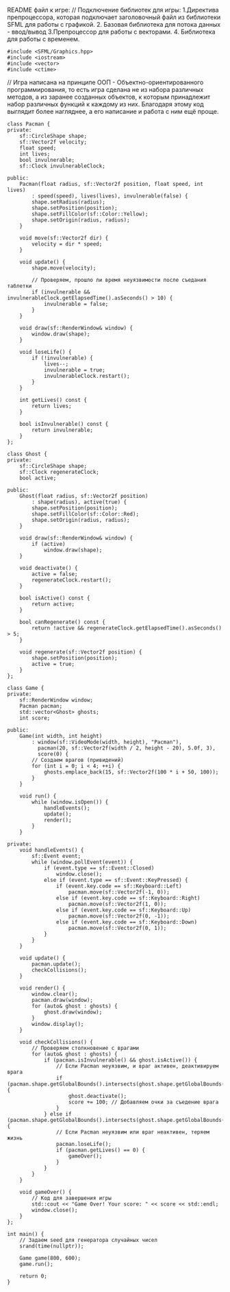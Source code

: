 README файл к игре:
        // Подключение библиотек для игры: 1.Директива препроцессора, которая подключает заголовочный файл из библиотеки SFML для работы с графикой. 2. Базовая библиотека для потока данных - ввод/вывод
        3.Препроцессор для работы с векторами. 4. Библиотека для работы с временем.

        
    #include <SFML/Graphics.hpp>          
    #include <iostream>                
    #include <vector>
    #include <ctime>
 // Игра написана на принципе ООП - Объектно-ориентированного программирования, то есть игра сделана не из набора различных методов, а из заранее созданных объектов, к которым принадлежит набор различных функций к каждому из них. Благодаря этому код выглядит более нагляднее, а его написание и работа с ним ещё проще.
    
    class Pacman {
    private:
        sf::CircleShape shape;
        sf::Vector2f velocity;
        float speed;
        int lives;
        bool invulnerable;
        sf::Clock invulnerableClock;
    
    public:
        Pacman(float radius, sf::Vector2f position, float speed, int lives)
            : speed(speed), lives(lives), invulnerable(false) {
            shape.setRadius(radius);
            shape.setPosition(position);
            shape.setFillColor(sf::Color::Yellow);
            shape.setOrigin(radius, radius);
        }
    
        void move(sf::Vector2f dir) {
            velocity = dir * speed;
        }
    
        void update() {
            shape.move(velocity);
    
            // Проверяем, прошло ли время неуязвимости после съедания таблетки
            if (invulnerable && invulnerableClock.getElapsedTime().asSeconds() > 10) {
                invulnerable = false;
            }
        }
    
        void draw(sf::RenderWindow& window) {
            window.draw(shape);
        }
    
        void loseLife() {
            if (!invulnerable) {
                lives--;
                invulnerable = true;
                invulnerableClock.restart();
            }
        }
    
        int getLives() const {
            return lives;
        }
    
        bool isInvulnerable() const {
            return invulnerable;
        }
    };
    
    class Ghost {
    private:
        sf::CircleShape shape;
        sf::Clock regenerateClock;
        bool active;
    
    public:
        Ghost(float radius, sf::Vector2f position)
            : shape(radius), active(true) {
            shape.setPosition(position);
            shape.setFillColor(sf::Color::Red);
            shape.setOrigin(radius, radius);
        }
    
        void draw(sf::RenderWindow& window) {
            if (active)
                window.draw(shape);
        }
    
        void deactivate() {
            active = false;
            regenerateClock.restart();
        }
    
        bool isActive() const {
            return active;
        }
    
        bool canRegenerate() const {
            return !active && regenerateClock.getElapsedTime().asSeconds() > 5;
        }
    
        void regenerate(sf::Vector2f position) {
            shape.setPosition(position);
            active = true;
        }
    };
    
    class Game {
    private:
        sf::RenderWindow window;
        Pacman pacman;
        std::vector<Ghost> ghosts;
        int score;
    
    public:
        Game(int width, int height)
            : window(sf::VideoMode(width, height), "Pacman"),
              pacman(20, sf::Vector2f(width / 2, height - 20), 5.0f, 3),
              score(0) {
            // Создаем врагов (привидений)
            for (int i = 0; i < 4; ++i) {
                ghosts.emplace_back(15, sf::Vector2f(100 * i + 50, 100));
            }
        }
    
        void run() {
            while (window.isOpen()) {
                handleEvents();
                update();
                render();
            }
        }
    
    private:
        void handleEvents() {
            sf::Event event;
            while (window.pollEvent(event)) {
                if (event.type == sf::Event::Closed)
                    window.close();
                else if (event.type == sf::Event::KeyPressed) {
                    if (event.key.code == sf::Keyboard::Left)
                        pacman.move(sf::Vector2f(-1, 0));
                    else if (event.key.code == sf::Keyboard::Right)
                        pacman.move(sf::Vector2f(1, 0));
                    else if (event.key.code == sf::Keyboard::Up)
                        pacman.move(sf::Vector2f(0, -1));
                    else if (event.key.code == sf::Keyboard::Down)
                        pacman.move(sf::Vector2f(0, 1));
                }
            }
        }
    
        void update() {
            pacman.update();
            checkCollisions();
        }
    
        void render() {
            window.clear();
            pacman.draw(window);
            for (auto& ghost : ghosts) {
                ghost.draw(window);
            }
            window.display();
        }
    
        void checkCollisions() {
            // Проверяем столкновение с врагами
            for (auto& ghost : ghosts) {
                if (pacman.isInvulnerable() && ghost.isActive()) {
                    // Если Pacman неуязвим, и враг активен, деактивируем врага
                    if (pacman.shape.getGlobalBounds().intersects(ghost.shape.getGlobalBounds())) {
                        ghost.deactivate();
                        score += 100; // Добавляем очки за съедение врага
                    }
                } else if (pacman.shape.getGlobalBounds().intersects(ghost.shape.getGlobalBounds())) {
                    // Если Pacman неуязвим или враг неактивен, теряем жизнь
                    pacman.loseLife();
                    if (pacman.getLives() == 0) {
                        gameOver();
                    }
                }
            }
        }
    
        void gameOver() {
            // Код для завершения игры
            std::cout << "Game Over! Your score: " << score << std::endl;
            window.close();
        }
    };
    
    int main() {
        // Задаем seed для генератора случайных чисел
        srand(time(nullptr));

        Game game(800, 600);
        game.run();
    
        return 0;
    }
